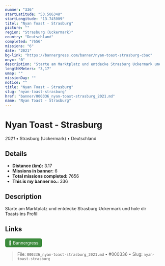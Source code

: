 ```yaml
---
nummer: "336"
startLatitude: "53.506348"
startLongitude: "13.745009"
titel: "Nyan Toast - Strasburg"
picture: ""
region: "Strasburg (Uckermark)"
country: "Deutschland"
completed: "7656"
missions: "6"
date: "2021"
bg-link: "https://bannergress.com/banner/nyan-toast-strasburg-cbac"
onyx: "0"
description: "Starte am Marktplatz und entdecke Strasburg Uckermark und hole dir Toasts ins Profil"
lengthKMeters: "3,17"
umap: ""
missionDay: ""
notice: ""
title: "Nyan Toast - Strasburg"
slug: "nyan-toast-strasburg"
href: "banner/000336_nyan-toast-strasburg_2021.md"
name: "Nyan Toast - Strasburg"
---
```

# Nyan Toast - Strasburg

*2021* • Strasburg (Uckermark) • Deutschland





## Details
- **Distance (km):** 3.17
- **Missions in banner:** 6
- **Total missions completed:** 7656
- **This is my banner no.:** 336



## Description
Starte am Marktplatz und entdecke Strasburg Uckermark und hole dir Toasts ins Profil



## Links
<a href="https://bannergress.com/banner/nyan-toast-strasburg-cbac" target="_blank" style="display:inline-block;margin-right:8px;padding:6px 12px;background:#3c8b3c;color:#fff;text-decoration:none;border-radius:6px;">🔗 Bannergress</a>



> File: `000336_nyan-toast-strasburg_2021.md` • #000336 • Slug: `nyan-toast-strasburg`
